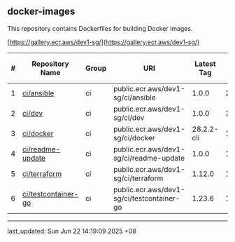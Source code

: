 ## docker-images

This repository contains Dockerfiles for building Docker images.

[https://gallery.ecr.aws/dev1-sg/](https://gallery.ecr.aws/dev1-sg/)


| # | Repository Name | Group | URI | Latest Tag | Image Size (MB)
|---|---|---|---|---|---
| 1 | [ci/ansible](https://gallery.ecr.aws/dev1-sg/ci/ansible) | ci | public.ecr.aws/dev1-sg/ci/ansible | 1.0.0 | 214.72
| 2 | [ci/dev](https://gallery.ecr.aws/dev1-sg/ci/dev) | ci | public.ecr.aws/dev1-sg/ci/dev | 1.0.0 | 3.81
| 3 | [ci/docker](https://gallery.ecr.aws/dev1-sg/ci/docker) | ci | public.ecr.aws/dev1-sg/ci/docker | 28.2.2-cli | 109.06
| 4 | [ci/readme-update](https://gallery.ecr.aws/dev1-sg/ci/readme-update) | ci | public.ecr.aws/dev1-sg/ci/readme-update | 1.0.0 | 189.91
| 5 | [ci/terraform](https://gallery.ecr.aws/dev1-sg/ci/terraform) | ci | public.ecr.aws/dev1-sg/ci/terraform | 1.12.0 | 163.00
| 6 | [ci/testcontainer-go](https://gallery.ecr.aws/dev1-sg/ci/testcontainer-go) | ci | public.ecr.aws/dev1-sg/ci/testcontainer-go | 1.23.6 | 179.68

---

last_updated: Sun Jun 22 14:19:09 2025 +08